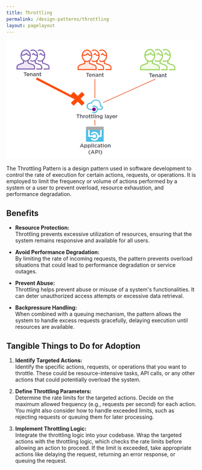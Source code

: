 ```yaml
---
title: Throttling 
permalink: /design-patterns/throttling
layout: pagelayout
---
```


![Throttling](./../../pictures/throttling.png)

The Throttling Pattern is a design pattern used in software development to control the rate of execution for certain actions, requests, or operations. It is employed to limit the frequency or volume of actions performed by a system or a user to prevent overload, resource exhaustion, and performance degradation.

## Benefits

- **Resource Protection:**  
  Throttling prevents excessive utilization of resources, ensuring that the system remains responsive and available for all users.

- **Avoid Performance Degradation:**  
  By limiting the rate of incoming requests, the pattern prevents overload situations that could lead to performance degradation or service outages.

- **Prevent Abuse:**  
  Throttling helps prevent abuse or misuse of a system's functionalities. It can deter unauthorized access attempts or excessive data retrieval.

- **Backpressure Handling:**  
  When combined with a queuing mechanism, the pattern allows the system to handle excess requests gracefully, delaying execution until resources are available.

## Tangible Things to Do for Adoption

1. **Identify Targeted Actions:**  
   Identify the specific actions, requests, or operations that you want to throttle. These could be resource-intensive tasks, API calls, or any other actions that could potentially overload the system.

2. **Define Throttling Parameters:**  
   Determine the rate limits for the targeted actions. Decide on the maximum allowed frequency (e.g., requests per second) for each action. You might also consider how to handle exceeded limits, such as rejecting requests or queuing them for later processing.

3. **Implement Throttling Logic:**  
   Integrate the throttling logic into your codebase. Wrap the targeted actions with the throttling logic, which checks the rate limits before allowing an action to proceed. If the limit is exceeded, take appropriate actions like delaying the request, returning an error response, or queuing the request.
